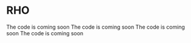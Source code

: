 # RHO
The code is coming soon
The code is coming soon
The code is coming soon
The code is coming soon
